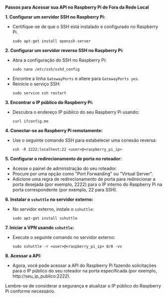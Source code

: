 **Passos para Acessar sua API no Raspberry Pi de Fora da Rede Local**

**1. Configurar um servidor SSH no Raspberry Pi:**
   - Certifique-se de que o SSH está instalado e configurado no Raspberry Pi.
     ```
     sudo apt-get install openssh-server
     ```

**2. Configurar um servidor reverso SSH no Raspberry Pi:**
   - Abra a configuração do SSH no Raspberry Pi:
     ```
     sudo nano /etc/ssh/sshd_config
     ```
   - Encontre a linha `GatewayPorts` e altere para `GatewayPorts yes`.
   - Reinicie o serviço SSH:
     ```
     sudo service ssh restart
     ```

**3. Encontrar o IP público do Raspberry Pi:**
   - Descubra o endereço IP público do seu Raspberry Pi usando:
     ```
     curl ifconfig.me
     ```

**4. Conectar-se ao Raspberry Pi remotamente:**
   - Use o seguinte comando SSH para estabelecer uma conexão reversa:
     ```
     ssh -R 2222:localhost:22 <user>@<raspberry_pi_ip>
     ```

**5. Configurar o redirecionamento de porta no roteador:**
   - Acesse o painel de administração do seu roteador.
   - Procure por uma opção como "Port Forwarding" ou "Virtual Server".
   - Adicione uma regra de redirecionamento de porta para redirecionar a porta desejada (por exemplo, 2222) para o IP interno do Raspberry Pi na porta correspondente (por exemplo, 22 para SSH).

**6. Instalar o `sshuttle` no servidor externo:**
   - No servidor externo, instale o `sshuttle`:
     ```
     sudo apt-get install sshuttle
     ```

**7. Iniciar a VPN usando `sshuttle`:**
   - Execute o seguinte comando no servidor externo:
     ```
     sudo sshuttle -r <user>@<raspberry_pi_ip> 0/0 -vv
     ```

**8. Acessar a API:**
   - Agora, você pode acessar a API do Raspberry Pi fazendo solicitações para o IP público do seu roteador na porta especificada (por exemplo, http://seu_ip_publico:2222).

Lembre-se de considerar a segurança e atualizar o IP público do Raspberry Pi conforme necessário.
